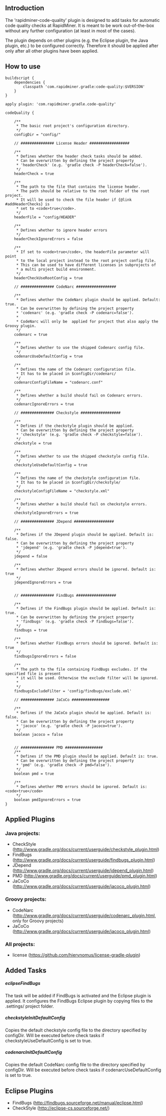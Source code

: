 ## Introduction
The 'rapidminer-code-quality' plugin is designed to add tasks for automatic code quality checks at RapidMiner. 
It is meant to be work out-of-the-box without any further configuration (at least in most of the cases).

The plugin depends on other plugins (e.g. the Eclipse plugin, the Java plugin, etc.) to be configured correctly.
Therefore it should be applied after only after all other plugins have been applied.

## How to use
	buildscript { 
		dependencies { 
			classpath 'com.rapidminer.gradle:code-quality:$VERSION'
		} 
	}
	 
	apply plugin: 'com.rapidminer.gradle.code-quality'
	 
	codeQuality {
	 
		/**
		 * The basic root project's configuration directory.
		 */
		configDir = "config/"

		// ############### License Header ##################
		
		/**
		 * Defines whether the header check tasks should be added.
		 * Can be overwritten by defining the project property 
		 * 'headerCheck' (e.g. 'gradle check -P headerCheck=false').
		 */
		headerCheck = true
	
		/**
		 * The path to the file that contains the license header. 
		 * The path should be relative to the root folder of the root project. 
		 * It will be used to check the file header if {@link #addHeaderChecks} is 
		 * set to <code>true</code>.
		 */
		headerFile = "config/HEADER"
		
		/**
		 * Defines whether to ignore header errors
		 */
		headerCheckIgnoreErrors = false

		/**
		 * If set to <code>true</code>, the headerFile parameter will point
		 * to the local project instead to the root project config file.
		 * This can be used to have different licenses in subprojects of 
		 * a multi project build environment.
		 */
		headerCheckUseRootConfig = true

		// ############### CodeNarc ##################

		/**
		 * Defines whether the CodeNarc plugin should be applied. Default: true.
		 * Can be overwritten by defining the project property 
		 * 'codenarc' (e.g. 'gradle check -P codenarc=false').
		 *
		 * CodeNarc will only be  applied for project that also apply the Groovy plugin.
		 */
		codenarc = true
		
		/**
		 * Defines whether to use the shipped Codenarc config file.
		 */
		codenarcUseDefaultConfig = true

		/**
		 * Defines the name of the Codenarc configuration file.
		 * It has to be placed in $configDir/codenarc/
		 */
		codenarcConfigFileName = "codenarc.conf"

		/**
		 * Defines whether a build should fail on Codenarc errors.
		 */
		codenarcIgnoreErrors = true

		// ############### Checkstyle ##################
		
		/**
		 * Defines if the checkstyle plugin should be applied.
		 * Can be overwritten by defining the project property 
		 * 'checkstyle' (e.g. 'gradle check -P checkstyle=false').
		 */
		checkstyle = true
		
		/**
		 * Defines whether to use the shipped checkstyle config file.
		 */
		checkstyleUseDefaultConfig = true

		/**
		 * Defines the name of the checkstyle configuration file.
		 * It has to be placed in $configDir/checkstyle/
		 */
		checkstyleConfigFileName = "checkstyle.xml"

		/**
		 * Defines whether a build should fail on checkstyle errors.
		 */
		checkstyleIgnoreErrors = true
		
		// ############### JDepend ##################

		/**
		 * Defines if the JDepend plugin should be applied. Default is: false.
		 * Can be overwritten by defining the project property 
		 * 'jdepend' (e.g. 'gradle check -P jdepend=true').
		 */
		jdepend = false
		
		/**
		 * Defines whether JDepend errors should be ignored. Default is: true
		 */
		jdependIgnoreErrors = true

		
		// ############### FindBugs ##################
		
		/**
		 * Defines if the FindBugs plugin should be applied. Default is: true.
		 * Can be overwritten by defining the project property 
		 * 'findbugs' (e.g. 'gradle check -P findbugs=false').
		 */
		findbugs = true
		
		/**
		 * Defines whether FindBugs errors should be ignored. Default is: true
		 */
		findbugsIgnoreErrors = false
		
		/**
		 * The path to the file containing FindBugs excludes. If the specified file is present
		 * it will be used. Otherwise the exclude filter will be ignored.
		 *
		 */
		findbugsExcludeFilter = 'config/findbugs/exclude.xml'
		
		// ############### JaCoCo #################
	
		/**
		 * Defines if the JaCoCo plugin should be applied. Default is: false.
		 * Can be overwritten by defining the project property 
		 * 'jacoco' (e.g. 'gradle check -P jacoco=true').
		 */
		boolean jacoco = false
	
	
		// ############### PMD ################# 
		/**
		 * Defines if the PMD plugin should be applied. Default is: true.
		 * Can be overwritten by defining the project property
		 * 'pmd' (e.g. 'gradle check -P pmd=false').
		 */
		boolean pmd = true
		
		/**
		 * Defines whether PMD errors should be ignored. Default is: <code>true</code>
		 */
		boolean pmdIgnoreErrors = true
	}
	
## Applied Plugins

### Java projects:
- CheckStyle (http://www.gradle.org/docs/current/userguide/checkstyle_plugin.html)
- FindBugs (http://www.gradle.org/docs/current/userguide/findbugs_plugin.html)
- JDepend (http://www.gradle.org/docs/current/userguide/jdepend_plugin.html)
- PMD (http://www.gradle.org/docs/current/userguide/pmd_plugin.html)
- JaCoCo (http://www.gradle.org/docs/current/userguide/jacoco_plugin.html)

### Groovy projects:
- CodeNarc (http://www.gradle.org/docs/current/userguide/codenarc_plugin.html, only for Groovy projects)
- JaCoCo (http://www.gradle.org/docs/current/userguide/jacoco_plugin.html)

### All projects:
- license (https://github.com/hierynomus/license-gradle-plugin)

## Added Tasks
##### eclipseFindBugs
The task will be added if FindBugs is activated and the Eclipse plugin is applied. It configures the FindBugs Eclipse plugin by copying files to the .settings/ project folder.

##### checkstyleInitDefaultConfig
Copies the default checkstyle config file to the directory specified by configDir. Will be executed before check tasks if checkstyleUseDefaultConfig is set to true.

##### codenarcInitDefaultConfig
Copies the default CodeNarc config file to the directory specified by configDir. Will be executed before check tasks if codenarcUseDefaultConfig is set to true.

## Eclipse Plugins
- FindBugs (http://findbugs.sourceforge.net/manual/eclipse.html)
- CheckStyle (http://eclipse-cs.sourceforge.net/)